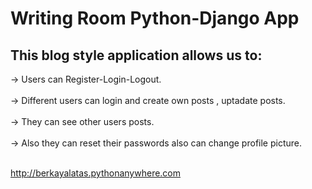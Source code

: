 # Writing Room Python-Django App

## This blog style application allows us to:

-> Users can Register-Login-Logout. <br><br>
-> Different users can login and create own posts , uptadate posts. <br><br>
-> They can see other users posts. <br><br> 
-> Also they can reset their passwords also can change profile picture. <br><br>

http://berkayalatas.pythonanywhere.com

